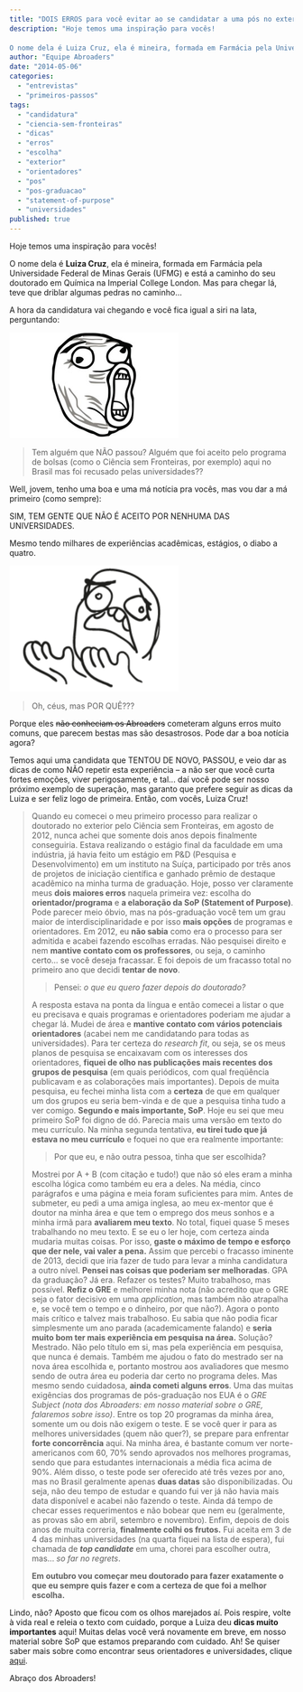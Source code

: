```yaml
---
title: "DOIS ERROS para você evitar ao se candidatar a uma pós no exterior: um depoimento de Luiza Cruz"
description: "Hoje temos uma inspiração para vocês!

O nome dela é Luiza Cruz, ela é mineira, formada em Farmácia pela Universidade Federal de Minas Gerais (UFMG) e está a caminho do seu doutorado em Química na Imperial College London. Mas para chegar lá, teve que driblar algumas pedras no caminho..."
author: "Equipe Abroaders"
date: "2014-05-06"
categories: 
  - "entrevistas"
  - "primeiros-passos"
tags: 
  - "candidatura"
  - "ciencia-sem-fronteiras"
  - "dicas"
  - "erros"
  - "escolha"
  - "exterior"
  - "orientadores"
  - "pos"
  - "pos-graduacao"
  - "statement-of-purpose"
  - "universidades"
published: true
---
```


Hoje temos uma inspiração para vocês!

O nome dela é **Luiza Cruz**, ela é mineira, formada em Farmácia pela Universidade Federal de Minas Gerais (UFMG) e está a caminho do seu doutorado em Química na Imperial College London. Mas para chegar lá, teve que driblar algumas pedras no caminho...

A hora da candidatura vai chegando e você fica igual a siri na lata, perguntando:

![Tem alguém que NÃO passou? Alguém que foi aceito pelo programa de bolsas (como o Ciência sem Fronteiras, por exemplo) aqui no Brasil mas foi recusado pelas universidades??](/images/meme-uo-300x187.jpg)

> Tem alguém que NÃO passou? Alguém que foi aceito pelo programa de bolsas (como o Ciência sem Fronteiras, por exemplo) aqui no Brasil mas foi recusado pelas universidades??

Well, jovem, tenho uma boa e uma má notícia pra vocês, mas vou dar a má primeiro (como sempre):

SIM, TEM GENTE QUE NÃO É ACEITO POR NENHUMA DAS UNIVERSIDADES.

Mesmo tendo milhares de experiências acadêmicas, estágios, o diabo a quatro.

![Oh, céus, mas POR QUÊ???](/images/meme-pq-300x223.png)

> Oh, céus, mas POR QUÊ???

Porque eles ~~não conheciam os Abroaders~~ cometeram alguns erros muito comuns, que parecem bestas mas são desastrosos. Pode dar a boa notícia agora?

Temos aqui uma candidata que TENTOU DE NOVO, PASSOU, e veio dar as dicas de como NÃO repetir esta experiência – a não ser que você curta fortes emoções, viver perigosamente, e tal... daí você pode ser nosso próximo exemplo de superação, mas garanto que prefere seguir as dicas da Luiza e ser feliz logo de primeira. Então, com vocês, Luiza Cruz!

> Quando eu comecei o meu primeiro processo para realizar o doutorado no exterior pelo Ciência sem Fronteiras, em agosto de 2012, nunca achei que somente dois anos depois finalmente conseguiria. Estava realizando o estágio final da faculdade em uma indústria, já havia feito um estágio em P&D (Pesquisa e Desenvolvimento) em um instituto na Suíça, participado por três anos de projetos de iniciação científica e ganhado prêmio de destaque acadêmico na minha turma de graduação. Hoje, posso ver claramente meus **dois maiores erros** naquela primeira vez: escolha do **orientador/programa** e **a elaboração da SoP (Statement of Purpose)**.
> Pode parecer meio óbvio, mas na pós-graduação você tem um grau maior de interdisciplinaridade e por isso **mais opções** de programas e orientadores. Em 2012, eu **não sabia** como era o processo para ser admitida e acabei fazendo escolhas erradas. Não pesquisei direito e nem **mantive contato com os professores**, ou seja, o caminho certo... se você deseja fracassar. E foi depois de um fracasso total no primeiro ano que decidi **tentar de novo**.
> 
> > Pensei: _o que eu quero fazer depois do doutorado?_
> 
> A resposta estava na ponta da língua e então comecei a listar o que eu precisava e quais programas e orientadores poderiam me ajudar a chegar lá.  Mudei de área e **mantive contato com vários potenciais orientadores** (acabei nem me candidatando para todas as universidades). Para ter certeza do _research fit_, ou seja, se os meus planos de pesquisa se encaixavam com os interesses dos orientadores, **fiquei de olho nas publicações mais recentes dos grupos de pesquisa** (em quais periódicos, com qual freqüência publicavam e as colaborações mais importantes). Depois de muita pesquisa, eu fechei minha lista com a **certeza** de que em qualquer um dos grupos eu seria bem-vinda e de que a pesquisa tinha tudo a ver comigo.
> **Segundo e mais importante, SoP**. Hoje eu sei que meu primeiro SoP foi digno de dó. Parecia mais uma versão em texto do meu currículo. Na minha segunda tentativa, **eu tirei tudo que já estava no meu currículo** e foquei no que era realmente importante:
> 
> > Por que eu, e não outra pessoa, tinha que ser escolhida?
> 
> Mostrei por A + B (com citação e tudo!) que não só eles eram a minha escolha lógica como também eu era a deles. Na média, cinco parágrafos e uma página e meia foram suficientes para mim. Antes de submeter, eu pedi a uma amiga inglesa, ao meu ex-mentor que é doutor na minha área e que tem o emprego dos meus sonhos e a minha irmã para **avaliarem meu texto**. No total, fiquei quase 5 meses trabalhando no meu texto. E se eu o ler hoje, com certeza ainda mudaria muitas coisas. Por isso, **gaste o máximo de tempo e esforço que der nele, vai valer a pena.** 
> Assim que percebi o fracasso iminente de 2013, decidi que iria fazer de tudo para levar a minha candidatura a outro nível. **Pensei nas coisas que poderiam ser melhoradas**. GPA da graduação? Já era. Refazer os testes? Muito trabalhoso, mas possível. **Refiz o GRE** e melhorei minha nota (não acredito que o GRE seja o fator decisivo em uma _application_, mas também não atrapalha e, se você tem o tempo e o dinheiro, por que não?).
> Agora o ponto mais crítico e talvez mais trabalhoso. Eu sabia que não podia ficar simplesmente um ano parada (academicamente falando) e **seria muito bom ter mais experiência em pesquisa na área.** Solução? Mestrado. Não pelo título em si, mas pela experiência em pesquisa, que nunca é demais. Também me ajudou o fato do mestrado ser na nova área escolhida e, portanto mostrou aos avaliadores que mesmo sendo de outra área eu poderia dar certo no programa deles.
> Mas mesmo sendo cuidadosa, **ainda cometi alguns erros**. Uma das muitas exigências dos programas de pós-graduação nos EUA é o _GRE Subject (nota dos Abroaders: em nosso material sobre o GRE, falaremos sobre isso)_. Entre os top 20 programas da minha área, somente um ou dois não exigem o teste. E se você quer ir para as melhores universidades (quem não quer?), se prepare para enfrentar **forte concorrência** aqui. Na minha área, é bastante comum ver norte-americanos com 60, 70% sendo aprovados nos melhores programas, sendo que para estudantes internacionais a média fica acima de 90%. Além disso, o teste pode ser oferecido até três vezes por ano, mas no Brasil geralmente apenas **duas datas** são disponibilizadas. Ou seja, não deu tempo de estudar e quando fui ver já não havia mais data disponível e acabei não fazendo o teste.  Ainda dá tempo de checar esses requerimentos e não bobear que nem eu (geralmente, as provas são em abril, setembro e novembro).
> Enfim, depois de dois anos de muita correria, **finalmente colhi os frutos.** Fui aceita em 3 de 4 das minhas universidades (na quarta fiquei na lista de espera), fui chamada de **_top candidate_** em uma, chorei para escolher outra, mas... _so far no regrets_.
> 
> **Em outubro vou começar meu doutorado para fazer exatamente o que eu sempre quis fazer e com a certeza de que foi a melhor escolha.**

Lindo, não? Aposto que ficou com os olhos marejados aí. Pois respire, volte à vida real e releia o texto com cuidado, porque a Luiza deu **dicas muito importantes** aqui! Muitas delas você verá novamente em breve, em nosso material sobre SoP que estamos preparando com cuidado.  Ah! Se quiser saber mais sobre como encontrar seus orientadores e universidades, clique [aqui](/posts/universidades-e-orientadores/ "Pós-graduação no exterior: encontrando universidades e orientadores passo-a-passo").

Abraço dos Abroaders!
